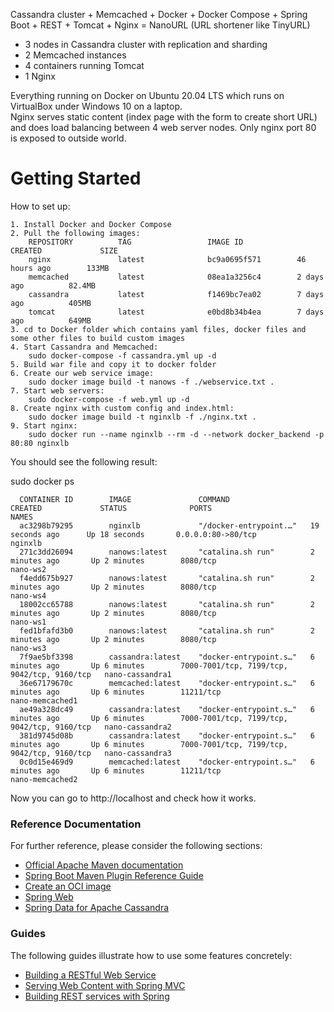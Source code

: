 Cassandra cluster + Memcached + Docker + Docker Compose + Spring Boot + REST + Tomcat + Nginx = NanoURL (URL shortener like TinyURL)
 * 3 nodes in Cassandra cluster with replication and sharding
 * 2 Memcached instances
 * 4 containers running Tomcat
 * 1 Nginx

Everything running on Docker on Ubuntu 20.04 LTS which runs on VirtualBox under Windows 10 on a laptop.  
Nginx serves static content (index page with the form to create short URL) and does load balancing between 4 web server nodes. Only nginx port 80 is exposed to outside world.

# Getting Started
  
How to set up:  

	1. Install Docker and Docker Compose  	
	2. Pull the following images:  		
		REPOSITORY          TAG                 IMAGE ID            CREATED             SIZE  		
		nginx               latest              bc9a0695f571        46 hours ago        133MB  		
		memcached           latest              08ea1a3256c4        2 days ago          82.4MB  		
		cassandra           latest              f1469bc7ea02        7 days ago          405MB  		
		tomcat              latest              e0bd8b34b4ea        7 days ago          649MB  		
	3. cd to Docker folder which contains yaml files, docker files and some other files to build custom images  	
	4. Start Cassandra and Memcached:  
		sudo docker-compose -f cassandra.yml up -d  	
	5. Build war file and copy it to docker folder  	
	6. Create our web service image:  
		sudo docker image build -t nanows -f ./webservice.txt .  	
	7. Start web servers:  
		sudo docker-compose -f web.yml up -d  	
	8. Create nginx with custom config and index.html:  
		sudo docker image build -t nginxlb -f ./nginx.txt .  	
	9. Start nginx:  
		sudo docker run --name nginxlb --rm -d --network docker_backend -p 80:80 nginxlb  

You should see the following result:  

sudo docker ps  
```
  CONTAINER ID        IMAGE               COMMAND                  CREATED             STATUS              PORTS                                         NAMES  
  ac3298b79295        nginxlb             "/docker-entrypoint.…"   19 seconds ago      Up 18 seconds       0.0.0.0:80->80/tcp                            nginxlb  
  271c3dd26094        nanows:latest       "catalina.sh run"        2 minutes ago       Up 2 minutes        8080/tcp                                      nano-ws2  
  f4edd675b927        nanows:latest       "catalina.sh run"        2 minutes ago       Up 2 minutes        8080/tcp                                      nano-ws4  
  18002cc65788        nanows:latest       "catalina.sh run"        2 minutes ago       Up 2 minutes        8080/tcp                                      nano-ws1  
  fed1bfafd3b0        nanows:latest       "catalina.sh run"        2 minutes ago       Up 2 minutes        8080/tcp                                      nano-ws3  
  7f9ae5bf3398        cassandra:latest    "docker-entrypoint.s…"   6 minutes ago       Up 6 minutes        7000-7001/tcp, 7199/tcp, 9042/tcp, 9160/tcp   nano-cassandra1  
  36e67179670c        memcached:latest    "docker-entrypoint.s…"   6 minutes ago       Up 6 minutes        11211/tcp                                     nano-memcached1  
  ae49a328dc49        cassandra:latest    "docker-entrypoint.s…"   6 minutes ago       Up 6 minutes        7000-7001/tcp, 7199/tcp, 9042/tcp, 9160/tcp   nano-cassandra2  
  381d9745d08b        cassandra:latest    "docker-entrypoint.s…"   6 minutes ago       Up 6 minutes        7000-7001/tcp, 7199/tcp, 9042/tcp, 9160/tcp   nano-cassandra3  
  0c0d15e469d9        memcached:latest    "docker-entrypoint.s…"   6 minutes ago       Up 6 minutes        11211/tcp                                     nano-memcached2  
```  
Now you can go to http://localhost and check how it works.  

### Reference Documentation
For further reference, please consider the following sections:

* [Official Apache Maven documentation](https://maven.apache.org/guides/index.html)
* [Spring Boot Maven Plugin Reference Guide](https://docs.spring.io/spring-boot/docs/2.4.0/maven-plugin/reference/html/)
* [Create an OCI image](https://docs.spring.io/spring-boot/docs/2.4.0/maven-plugin/reference/html/#build-image)
* [Spring Web](https://docs.spring.io/spring-boot/docs/2.4.0/reference/htmlsingle/#boot-features-developing-web-applications)
* [Spring Data for Apache Cassandra](https://docs.spring.io/spring-boot/docs/2.4.0/reference/htmlsingle/#boot-features-cassandra)

### Guides
The following guides illustrate how to use some features concretely:

* [Building a RESTful Web Service](https://spring.io/guides/gs/rest-service/)
* [Serving Web Content with Spring MVC](https://spring.io/guides/gs/serving-web-content/)
* [Building REST services with Spring](https://spring.io/guides/tutorials/bookmarks/)

